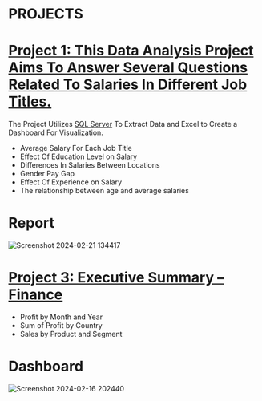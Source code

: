# PROJECTS

# [Project 1: This Data Analysis Project Aims To Answer Several Questions Related To Salaries In Different Job Titles.](https://github.com/momo-saad/Mohamed_Portfolio/files/14296741/salary_prediction_data.And.Dashboard.Analysis.xlsx)

The Project Utilizes [SQL Server](https://github.com/momo-saad/Mohamed_Portfolio/blob/main/SQLQuery%20for%20project%202%20.sql) To Extract Data and Excel to Create a Dashboard For Visualization.

 *	Average Salary For Each Job Title
 *	Effect Of Education Level on Salary
 *	Differences In Salaries Between Locations
 *	Gender Pay Gap
 *	Effect Of Experience on Salary
 *	The relationship between age and average salaries

# Report 
![Screenshot 2024-02-21 134417](https://github.com/momo-saad/Mohamed_Portfolio/assets/133122558/223cc1e2-75f0-4fab-bf14-144648ae34f5)

# [Project 3: Executive Summary – Finance](https://github.com/momo-saad/Mohamed_Portfolio/blob/main/project%201.pbix)

*  Profit by Month and Year
*  Sum of Profit by Country
*  Sales by Product and Segment

# Dashboard
![Screenshot 2024-02-16 202440](https://github.com/momo-saad/Mohamed_Portfolio/assets/133122558/bc603329-0a86-411e-ace1-84aa8f817058)

